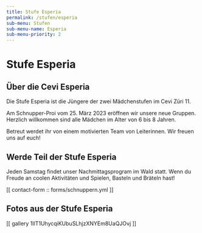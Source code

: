 ```yaml
---
title: Stufe Esperia
permalink: /stufen/esperia
sub-menu: Stufen
sub-menu-name: Esperia
sub-menu-priority: 2
---
```


# Stufe Esperia

## Über die Cevi Esperia

Die Stufe Esperia ist die Jüngere der zwei Mädchenstufen im Cevi Züri 11.

Am Schnupper-Proi vom 25. März 2023 eröffnen wir unsere neue Gruppen. Herzlich willkommen sind alle Mädchen im Alter von
6 bis 8 Jahren.

Betreut werdet ihr von einem motivierten Team von Leiterinnen. Wir freuen uns auf euch!

## Werde Teil der Stufe Esperia

Jeden Samstag findet unser Nachmittagsprogram im Wald statt. Wenn du Freude an coolen Aktivitäten und Spielen, Basteln
und Bräteln hast!

[[ contact-form :: forms/schnuppern.yml ]]

## Fotos aus der Stufe Esperia

[[ gallery 1IlT1UhycqiKUbuSLhjzXNYEm8UaQJOvj ]]